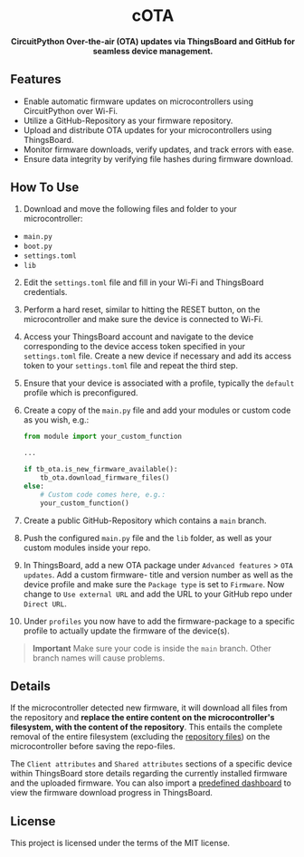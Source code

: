 <h1 align="center">
cOTA
  <br>
</h1>

<h4 align="center">
CircuitPython Over-the-air (OTA) updates via ThingsBoard and GitHub for seamless device management.   
<br>
 </h4>

## Features
-   Enable automatic firmware updates on microcontrollers using CircuitPython over Wi-Fi.
-   Utilize a GitHub-Repository as your firmware repository.
-   Upload and distribute OTA updates for your microcontrollers using ThingsBoard.
-   Monitor firmware downloads, verify updates, and track errors with ease.
-   Ensure data integrity by verifying file hashes during firmware download.

## How To Use

1. Download and move the following files and folder to your microcontroller:

<a name="repofiles"></a>

* `main.py` 
* `boot.py` 
* `settings.toml`
* `lib` 

2. Edit the `settings.toml` file and fill in your Wi-Fi and ThingsBoard credentials.
3. Perform a hard reset, similar to hitting the RESET button, on the microcontroller and make sure the device is connected to Wi-Fi.
4. Access your ThingsBoard account and navigate to the device corresponding to the device access token specified in your `settings.toml` file. Create a new device if necessary and add its access token to your `settings.toml` file and repeat the third step.
5. Ensure that your device is associated with a profile, typically the `default` profile which is preconfigured.
6. Create a copy of the `main.py` file and add your modules or custom code as you wish, e.g.:
   
	```py
	from module import your_custom_function
	
	...
	
	if tb_ota.is_new_firmware_available():
	    tb_ota.download_firmware_files()
	else:
	    # Custom code comes here, e.g.:
	    your_custom_function()
	```
 
8. Create a public GitHub-Repository which contains a `main` branch.   
9. Push the configured `main.py` file and the `lib` folder, as well as your custom modules inside your repo.
10. In ThingsBoard, add a new OTA package under `Advanced features` > `OTA updates`. Add a custom firmware- title and version number as well as the device profile and make sure the `Package type` is set to `Firmware`. Now change to `Use external URL` and  add the URL to your GitHub repo under `Direct URL`.
11. Under `profiles` you now have to add the firmware-package to a specific profile to actually update the firmware of the device(s).  

> **Important**
> Make sure your code is inside the `main` branch. Other branch names will cause problems.

## Details

If the microcontroller detected new firmware, it will download all files from the repository and **replace the entire content on the microcontroller's filesystem,  with the content of the repository**. This entails the complete removal of the entire filesystem (excluding the [repository files](#repofiles)) on the microcontroller before saving the repo-files.

The `Client attributes` and `Shared attributes` sections of a specific device within ThingsBoard store details regarding the currently installed firmware and the uploaded firmware.
You can also import a [predefined dashboard](https://github.com/thingsboard/thingsboard/blob/master/application/src/main/data/json/demo/dashboards/firmware.json) to view the firmware download progress in ThingsBoard.

## License

This project is licensed under the terms of the MIT license.
